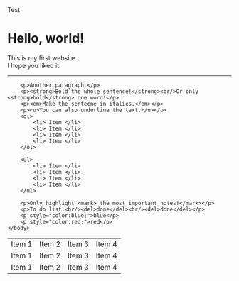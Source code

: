 <!doctype html>
<html lang="en">
    <head>Test
    </head>
    <body>
		<h1> Hello, world!</h1>
		<p>This is my first website.<br/>I hope you liked it.</p> 
		<hr />
		<table>
			<tr>
				<td>Item 1</td>
				<td>Item 2</td>
				<td>Item 3</td>
				<td>Item 4</td>
			</tr>
			<tr>
				<td>Item 1</td>
				<td>Item 2</td>
				<td>Item 3</td>
				<td>Item 4</td>
			</tr>
			<tr>
				<td>Item 1</td>
				<td>Item 2</td>
				<td>Item 3</td>
				<td>Item 4</td>
			</tr>
			
		<p>Another paragraph.</p>
		<p><strong>Bold the whole sentence!</strong><br/>Or only <strong>bold</strong> one word!</p>
		<p><em>Make the sentecne in italics.</em></p>
		<p><u>You can also underline the text.</u></p>
		<ol>
			<li> Item </li>
			<li> Item </li>
			<li> Item </li>
			<li> Item </li>
		</ol>
		
		<ul>
			<li> Item </li>
			<li> Item </li>
			<li> Item </li>
			<li> Item </li>
		</ul>
		
		<p>Only highlight <mark> the most important notes!</mark></p>
		<p>To do list:<br/><del>done</del><br/><del>done</del></p>
		<p style="color:blue;">blue</p>
		<p style="color:red;">red</p>	
	</body>
</html>


